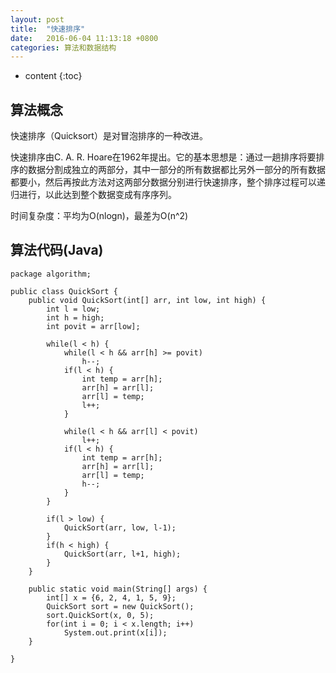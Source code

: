 ```yaml
---
layout: post
title:  "快速排序"
date:   2016-06-04 11:13:18 +0800
categories: 算法和数据结构
---
```


* content
{:toc}





## 算法概念 ##

快速排序（Quicksort）是对冒泡排序的一种改进。

快速排序由C. A. R. Hoare在1962年提出。它的基本思想是：通过一趟排序将要排序的数据分割成独立的两部分，其中一部分的所有数据都比另外一部分的所有数据都要小，然后再按此方法对这两部分数据分别进行快速排序，整个排序过程可以递归进行，以此达到整个数据变成有序序列。

时间复杂度：平均为O(nlogn)，最差为O(n^2)

## 算法代码(Java) ##

	package algorithm;
	
	public class QuickSort {
		public void QuickSort(int[] arr, int low, int high) {
			int l = low;
			int h = high;
			int povit = arr[low];
			
			while(l < h) {
				while(l < h && arr[h] >= povit)
					h--;
				if(l < h) {
					int temp = arr[h];
					arr[h] = arr[l];
					arr[l] = temp;
					l++;
				}
				
				while(l < h && arr[l] < povit)
					l++;
				if(l < h) {
					int temp = arr[h];
					arr[h] = arr[l];
					arr[l] = temp;
					h--;
				}
			}
			
			if(l > low) {
				QuickSort(arr, low, l-1);
			}
			if(h < high) {
				QuickSort(arr, l+1, high);
			}
		}
		
		public static void main(String[] args) {
			int[] x = {6, 2, 4, 1, 5, 9};
			QuickSort sort = new QuickSort();
			sort.QuickSort(x, 0, 5);
			for(int i = 0; i < x.length; i++)
				System.out.print(x[i]);
		}
	
	}




